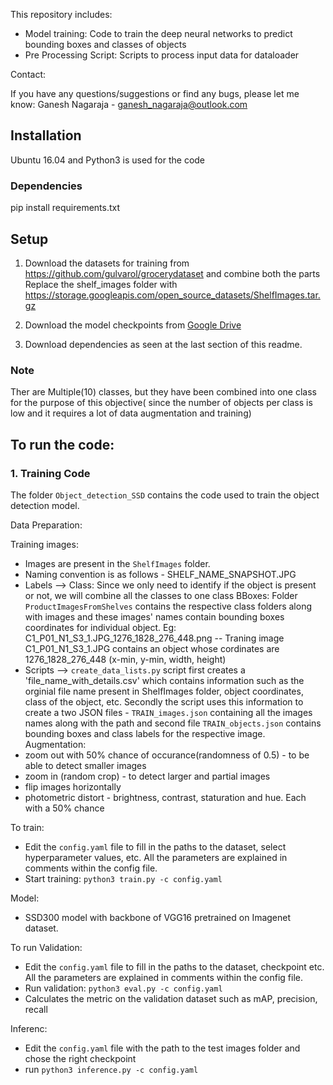 This repository includes:

- Model training: Code to train the deep neural networks to predict bounding boxes and classes of objects
- Pre Processing Script: Scripts to process input data for dataloader

Contact:

If you have any questions/suggestions or find any bugs, please let me know: Ganesh Nagaraja - ganesh_nagaraja@outlook.com

## Installation

Ubuntu 16.04 and Python3 is used for the code

### Dependencies

pip install requirements.txt

## Setup

1. Download the datasets for training from https://github.com/gulvarol/grocerydataset and combine both the parts
   Replace the shelf_images folder with https://storage.googleapis.com/open_source_datasets/ShelfImages.tar.gz

2. Download the model checkpoints from [Google Drive](https://drive.google.com/open?id=1cgKhXtFe0eUJrLMt8ptRactHGRzfgjob)

3. Download dependencies as seen at the last section of this readme.

### Note
Ther are Multiple(10) classes, but they have been combined into one class for the purpose of this objective( since the number of objects per class is low and it requires a lot of data augmentation and training)

## To run the code:

### 1. Training Code

The folder `Object_detection_SSD` contains the code used to train the
object detection model.

Data Preparation:

Training images:
- Images are present in the `ShelfImages` folder.
- Naming convention is as follows - SHELF_NAME_SNAPSHOT.JPG
- Labels --> Class: Since we only need to identify if the object is present or not, we will combine all the classes to one class
  BBoxes: Folder `ProductImagesFromShelves` contains the respective class folders along with images and these images' names contain bounding boxes coordinates for individual object.
  Eg: C1_P01_N1_S3_1.JPG_1276_1828_276_448.png -- Traning image C1_P01_N1_S3_1.JPG contains an object whose
  cordinates are 1276_1828_276_448 (x-min, y-min, width, height)
- Scripts --> `create_data_lists.py` script first creates a 'file_name_with_details.csv' which contains information such as
  the orginial file name present in ShelfImages folder, object coordinates, class of the object, etc.
  Secondly the script uses this information to create a two JSON files - `TRAIN_images.json` containing all the images names along with the path and second file `TRAIN_objects.json` contains bounding boxes and class labels for the respective image.
Augmentation:
- zoom out with 50% chance of occurance(randomness of 0.5) - to be able to detect smaller images
- zoom in (random crop) - to detect larger and partial images
- flip images horizontally
- photometric distort - brightness, contrast, staturation and hue. Each with a 50% chance

To train:
- Edit the `config.yaml` file to fill in the paths to the dataset, select hyperparameter values, etc. All the parameters are explained in comments within the config file.
- Start training: `python3 train.py -c config.yaml`

Model:
- SSD300 model with backbone of VGG16 pretrained on Imagenet dataset.

To run Validation:
- Edit the `config.yaml` file to fill in the paths to the dataset, checkpoint etc. All the parameters are explained in comments within the config file.
- Run validation: `python3 eval.py -c config.yaml`
- Calculates the metric on the validation dataset such as mAP, precision, recall

Inferenc:
- Edit the `config.yaml` file with the path to the test images folder and chose the right checkpoint
- run `python3 inference.py -c config.yaml`